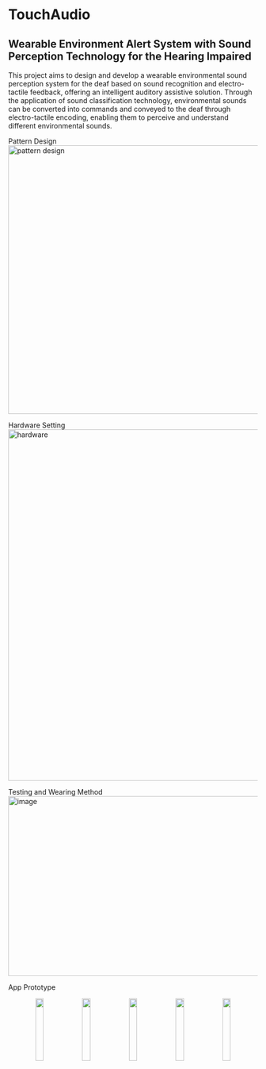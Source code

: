 # TouchAudio
## Wearable Environment Alert System with Sound Perception Technology for the Hearing Impaired
 This project aims to design and develop a wearable environmental sound perception
 system for the deaf based on sound recognition and electro-tactile feedback, offering an
 intelligent auditory assistive solution. Through the application of sound classification
 technology, environmental sounds can be converted into commands and conveyed to the deaf
 through electro-tactile encoding, enabling them to perceive and understand different
 environmental sounds.

Pattern Design
<img width="1605" height="542" alt="pattern design" src="https://github.com/user-attachments/assets/3756452a-57f0-498d-bd90-67371a06c696" />

Hardware Setting
<img width="1318" height="709" alt="hardware" src="https://github.com/user-attachments/assets/b7fa1045-846c-4cb8-8c3f-540ad53c76a0" />

Testing and Wearing Method
<img width="957" height="363" alt="image" src="https://github.com/user-attachments/assets/8d62343a-52e0-4cd0-a294-c80bd12d8c86" />

App Prototype
<p align="center">
  <img src="https://github.com/user-attachments/assets/6a66f14c-d876-420c-813c-114212db4785" width="18%" />
  <img src="https://github.com/user-attachments/assets/070d18ad-223d-495c-9a68-4d5325388899" width="18%" />
  <img src="https://github.com/user-attachments/assets/40f8e16b-1a5e-4aea-b7d9-049e0ca66027" width="18%" />
  <img src="https://github.com/user-attachments/assets/71f493f2-af4f-4971-95be-59f69153cff5" width="18%" />
  <img src="https://github.com/user-attachments/assets/2540a052-6d16-4f7e-ac34-7c66bba8f8e6" width="18%" />
</p>



